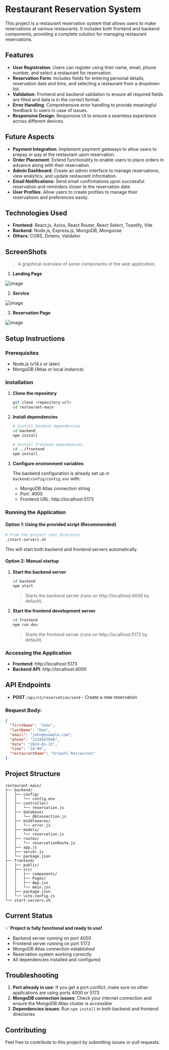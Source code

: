 # Restaurant Reservation System

This project is a restaurant reservation system that allows users to make reservations at various restaurants. It includes both frontend and backend components, providing a complete solution for managing restaurant reservations.

## Features

- **User Registration**: Users can register using their name, email, phone number, and select a restaurant for reservation.
- **Reservation Form**: Includes fields for entering personal details, reservation date and time, and selecting a restaurant from a dropdown list.
- **Validation**: Frontend and backend validation to ensure all required fields are filled and data is in the correct format.
- **Error Handling**: Comprehensive error handling to provide meaningful feedback to users in case of issues.
- **Responsive Design**: Responsive UI to ensure a seamless experience across different devices.

## Future Aspects

- **Payment Integration**: Implement payment gateways to allow users to prepay or pay at the restaurant upon reservation.
- **Order Placement**: Extend functionality to enable users to place orders in advance along with their reservation.
- **Admin Dashboard**: Create an admin interface to manage reservations, view analytics, and update restaurant information.
- **Email Notifications**: Send email confirmations upon successful reservation and reminders closer to the reservation date.
- **User Profiles**: Allow users to create profiles to manage their reservations and preferences easily.

## Technologies Used

- **Frontend**: React.js, Axios, React Router, React Select, Toastify, Vite
- **Backend**: Node.js, Express.js, MongoDB, Mongoose
- **Others**: CORS, Dotenv, Validator

## ScreenShots
>A graphical overview of some components of the web application,

1. **Landing Page**


![image](https://github.com/Adarsh370/Restaurant-Reservation/assets/100296448/253032f9-dfe0-4ef4-bc1c-3114cf057afd)


2. **Service**

![image](https://github.com/Adarsh370/Restaurant-Reservation/assets/100296448/2fa6182e-0589-48cc-a163-c6434f5815f8)


3. **Reservation Page**
   
![image](https://github.com/Adarsh370/Restaurant-Reservation/assets/100296448/7e56d080-1add-4828-9a89-b1f78f25c36e)


## Setup Instructions

### Prerequisites

- Node.js (v14.x or later)
- MongoDB (Atlas or local instance)

### Installation

1. **Clone the repository**

   ```bash
   git clone <repository-url>
   cd restaurant-main
   ```

2. **Install dependencies**

   ```bash
   # Install backend dependencies
   cd backend
   npm install
   
   # Install frontend dependencies
   cd ../frontend
   npm install
   ```

3. **Configure environment variables**

   The backend configuration is already set up in `backend/config/config.env` with:
   - MongoDB Atlas connection string
   - Port: 4000
   - Frontend URL: http://localhost:5173

### Running the Application

#### Option 1: Using the provided script (Recommended)

```bash
# From the project root directory
./start-servers.sh
```

This will start both backend and frontend servers automatically.

#### Option 2: Manual startup

1. **Start the backend server**

   ```bash
   cd backend
   npm start
   ```
   > Starts the backend server (runs on http://localhost:4000 by default).

2. **Start the frontend development server**

   ```bash
   cd frontend
   npm run dev
   ```
   > Starts the frontend server (runs on http://localhost:5173 by default).

### Accessing the Application

- **Frontend**: http://localhost:5173
- **Backend API**: http://localhost:4000

## API Endpoints

- **POST** `/api/v1/reservation/send` - Create a new reservation

### Request Body:
```json
{
  "firstName": "John",
  "lastName": "Doe", 
  "email": "john@example.com",
  "phone": "1234567890",
  "date": "2024-01-15",
  "time": "18:00",
  "restaurantName": "Urvashi Restaurant"
}
```

## Project Structure

```
restaurant-main/
├── backend/
│   ├── config/
│   │   └── config.env
│   ├── controller/
│   │   └── reservation.js
│   ├── database/
│   │   └── dbConnection.js
│   ├── middlewares/
│   │   └── error.js
│   ├── models/
│   │   └── reservation.js
│   ├── routes/
│   │   └── reservationRoute.js
│   ├── app.js
│   ├── server.js
│   └── package.json
├── frontend/
│   ├── public/
│   ├── src/
│   │   ├── components/
│   │   ├── Pages/
│   │   ├── App.jsx
│   │   └── main.jsx
│   ├── package.json
│   └── vite.config.js
└── start-servers.sh
```

## Current Status

✅ **Project is fully functional and ready to use!**

- Backend server running on port 4000
- Frontend server running on port 5173
- MongoDB Atlas connection established
- Reservation system working correctly
- All dependencies installed and configured

## Troubleshooting

1. **Port already in use**: If you get a port conflict, make sure no other applications are using ports 4000 or 5173
2. **MongoDB connection issues**: Check your internet connection and ensure the MongoDB Atlas cluster is accessible
3. **Dependencies issues**: Run `npm install` in both backend and frontend directories

## Contributing

Feel free to contribute to this project by submitting issues or pull requests.


